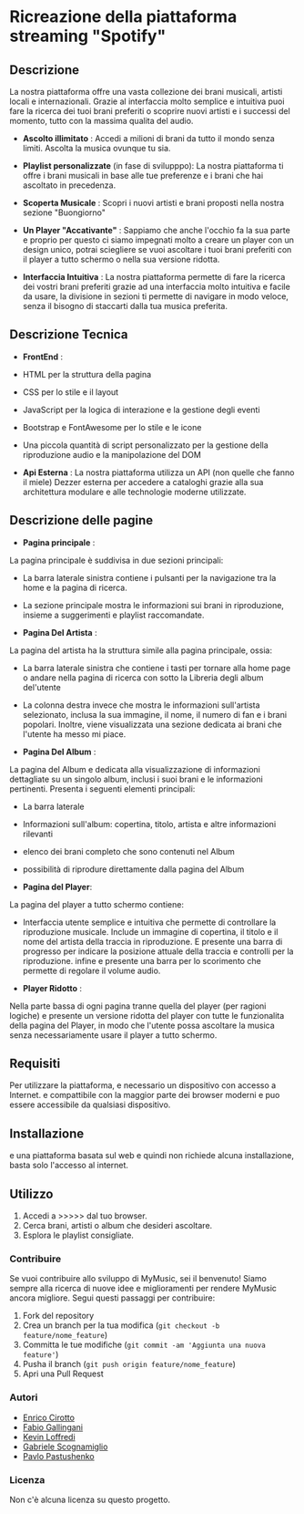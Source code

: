 # Ricreazione della piattaforma streaming "Spotify"

## Descrizione
La nostra piattaforma offre una vasta collezione dei brani musicali, artisti locali e internazionali. Grazie al interfaccia molto semplice e intuitiva puoi fare la ricerca dei tuoi brani preferiti  o scoprire nuovi artisti e i successi del momento, tutto con la massima qualita del audio.

- **Ascolto illimitato** : Accedi a milioni di brani da tutto il mondo senza limiti. Ascolta la musica ovunque tu sia.

- **Playlist personalizzate** (in fase di svilupppo): La nostra piattaforma ti offre i brani musicali in base alle tue preferenze e i brani che hai ascoltato in precedenza. 

- **Scoperta Musicale** : Scopri i nuovi artisti e brani proposti nella nostra sezione "Buongiorno"

- **Un Player "Accativante"** : Sappiamo che anche l'occhio fa la sua parte e proprio per questo ci siamo impegnati molto a creare un player con un design unico, potrai sciegliere se vuoi ascoltare i tuoi brani preferiti con il player a tutto schermo o nella sua versione ridotta. 

- **Interfaccia Intuitiva** : La nostra piattaforma permette di fare la ricerca dei vostri brani preferiti grazie ad una interfaccia molto intuitiva e facile da usare, la divisione in sezioni ti permette di navigare in modo veloce, senza il bisogno di staccarti dalla tua musica preferita.

## Descrizione Tecnica

- **FrontEnd** : 

- HTML per la struttura della pagina
- CSS per lo stile e il layout
- JavaScript per la logica di interazione e la gestione degli eventi
- Bootstrap e FontAwesome per lo stile e le icone
- Una piccola quantità di script personalizzato per la gestione della riproduzione audio e la manipolazione del DOM

- **Api Esterna** : La nostra piattaforma utilizza un API (non quelle che fanno il miele) Dezzer esterna per accedere a cataloghi grazie alla sua architettura modulare e alle technologie moderne utilizzate.

## Descrizione delle pagine 

- **Pagina principale** :

 La pagina principale è suddivisa in due sezioni principali:

 - La barra laterale sinistra contiene i pulsanti per la navigazione tra la home e la pagina di ricerca.
 - La sezione principale mostra le informazioni sui brani in riproduzione, insieme a suggerimenti e playlist raccomandate.


- **Pagina Del Artista** :

La pagina del artista ha la struttura simile alla pagina principale, ossia:

- La barra laterale sinistra che contiene i tasti per tornare alla home page o andare nella pagina di ricerca con sotto la Libreria degli album del'utente
- La colonna destra invece che mostra le informazioni sull'artista selezionato, inclusa la sua immagine, il nome, il numero di fan e i brani popolari. Inoltre, viene visualizzata una sezione dedicata ai brani che l'utente ha messo mi piace.


- **Pagina Del Album** :

La pagina del Album e dedicata alla visualizzazione di informazioni dettagliate su un singolo album, inclusi i suoi brani e le informazioni pertinenti.
Presenta i seguenti elementi principali: 

- La barra laterale
- Informazioni sull'album: copertina, titolo, artista e altre informazioni rilevanti
- elenco dei brani completo che sono contenuti nel Album
- possibilità di riprodure direttamente dalla pagina del Album

- **Pagina del Player**: 

La pagina del player a tutto schermo contiene:

- Interfaccia utente semplice e intuitiva che permette di controllare la riproduzione musicale. Include un immagine di copertina, il titolo e il nome del artista della traccia in riproduzione. E presente una barra di progresso per indicare la posizione attuale della traccia e controlli per la riproduzione. infine e presente una barra per lo scorimento che permette di regolare il volume audio. 

- **Player Ridotto** : 

Nella parte bassa di ogni pagina tranne quella del player (per ragioni logiche) e presente un versione ridotta del player con tutte le funzionalita della pagina del Player, in modo che l'utente possa ascoltare la musica senza necessariamente usare il player a tutto schermo.  

## Requisiti

Per utilizzare la piattaforma, e necessario un dispositivo con accesso a Internet. e compattibile con la maggior parte dei browser moderni e puo essere accessibile da qualsiasi dispositivo. 

## Installazione 

e una piattaforma basata sul web e quindi non richiede alcuna installazione, basta solo l'accesso al internet. 


## Utilizzo 

1.  Accedi a >>>>> dal tuo browser.
2. Cerca brani, artisti o album che desideri ascoltare.
3. Esplora le playlist consigliate.

### Contribuire 

Se vuoi contribuire allo sviluppo di MyMusic, sei il benvenuto! Siamo sempre alla ricerca di nuove idee e miglioramenti per rendere MyMusic ancora migliore. Segui questi passaggi per contribuire:

1. Fork del repository
2. Crea un branch per la tua modifica (`git checkout -b feature/nome_feature`)
3. Committa le tue modifiche (`git commit -am 'Aggiunta una nuova feature'`)
4. Pusha il branch (`git push origin feature/nome_feature`)
5. Apri una Pull Request

 ### Autori

 - [Enrico Cirotto](https://github.com/enricocirotto)
 - [Fabio Gallingani](https://github.com/fabiogalli95)
 - [Kevin Loffredi](https://github.com/Kevin-Lof)
 - [Gabriele Scognamiglio](https://github.com/GabScognamiglio)
 - [Pavlo Pastushenko](https://github.com/PavloPastushenkoo)

 ### Licenza 

 Non c'è alcuna licenza su questo progetto.




